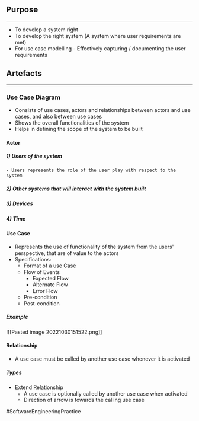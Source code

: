 ## Purpose
---
- To develop a system right
- To develop the right system (A system where user requirements are met)
- For use case modelling - Effectively capturing / documenting the user requirements

## Artefacts
---
### Use Case Diagram
- Consists of use cases, actors and relationships between actors and use cases, and also between use cases
- Shows the overall functionalities of the system
- Helps in defining the scope of the system to be built

#### Actor
##### 1) Users of the system
	- Users represents the role of the user play with respect to the system
##### 2) Other systems that will interact with the system built
##### 3) Devices
##### 4) Time

#### Use Case
- Represents the use of functionality of the system from the users' perspective, that are of value to the actors
- Specifications:
	- Format of a use Case
	- Flow of Events
		- Expected Flow
		- Alternate Flow
		- Error Flow
	- Pre-condition
	- Post-condition

##### Example
![[Pasted image 20221030151522.png]]


#### Relationship
- A use case must be called by another use case whenever it is activated

##### Types
- Extend Relationship
	- A use case is optionally called by another use case when activated
	- Direction of arrow is towards the calling use case

#SoftwareEngineeringPractice 
